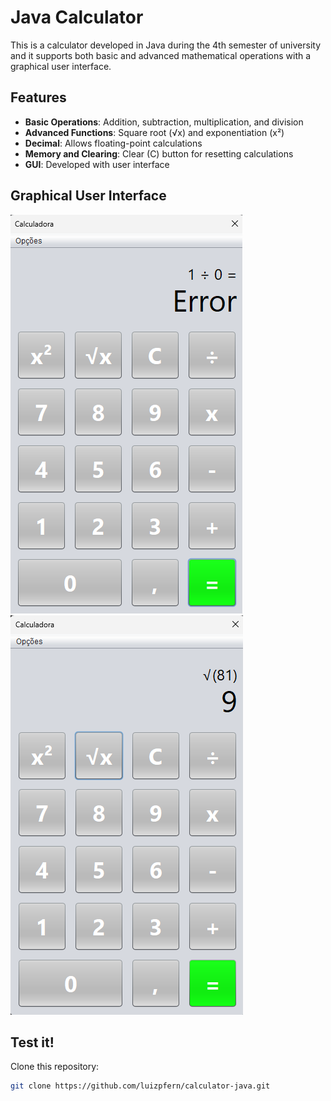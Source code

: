 # Java Calculator

This is a calculator developed in Java during the 4th semester of university and it supports both basic and advanced mathematical operations with a graphical user interface.

## Features
- **Basic Operations**: Addition, subtraction, multiplication, and division
- **Advanced Functions**: Square root (√x) and exponentiation (x²)
- **Decimal**: Allows floating-point calculations
- **Memory and Clearing**: Clear (C) button for resetting calculations
- **GUI**: Developed with user interface

## Graphical User Interface
![Java Scientific Calculator](images/calculator-img1.png) ![Java Scientific Calculator 2](images/calculator-img2.png)

## Test it!
Clone this repository:
   ```bash
   git clone https://github.com/luizpfern/calculator-java.git
